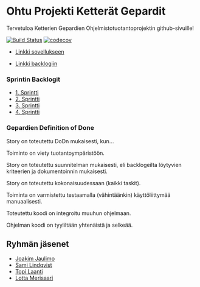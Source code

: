 # Ohtu Projekti Ketterät Gepardit

Tervetuloa Ketterien Gepardien Ohjelmistotuotantoprojektin github-sivuille!

[![Build Status](https://travis-ci.org/Zamizmi/ohtu_projekti.svg?branch=master)](https://travis-ci.org/Zamizmi/ohtu_projekti)
[![codecov](https://codecov.io/gh/Zamizmi/ohtu_projekti/branch/master/graph/badge.svg)](https://codecov.io/gh/Zamizmi/ohtu_projekti)

* [Linkki sovellukseen](http://laatopi.users.cs.helsinki.fi/tsoha/)

* [Linkki backlogiin](https://docs.google.com/spreadsheets/d/10OBfmNmPVPwvg_Tim1979bz0jjIAt4BuUVJWD45U0sQ/edit?usp=sharing)


### Sprintin Backlogit

* [1. Sprintti](https://docs.google.com/spreadsheets/d/10OBfmNmPVPwvg_Tim1979bz0jjIAt4BuUVJWD45U0sQ/edit#gid=0)
* [2. Sprintti](https://docs.google.com/spreadsheets/d/10OBfmNmPVPwvg_Tim1979bz0jjIAt4BuUVJWD45U0sQ/edit#gid=355548794)
* [3. Sprintti](https://docs.google.com/spreadsheets/d/10OBfmNmPVPwvg_Tim1979bz0jjIAt4BuUVJWD45U0sQ/edit#gid=1011731108)
* [4. Sprintti](https://docs.google.com/spreadsheets/d/10OBfmNmPVPwvg_Tim1979bz0jjIAt4BuUVJWD45U0sQ/edit#gid=1342753384)

### Gepardien Definition of Done
Story on toteutettu DoDn mukaisesti, kun...

Toiminto on viety tuotantoympäristöön.

Story on toteutettu suunnitelman mukaisesti, eli backlogeilta löytyvien kriteerien ja dokumentoinnin mukaisesti.

Story on toteutettu kokonaisuudessaan (kaikki taskit).

Toiminta on varmistettu testaamalla (vähintäänkin) käyttöliittymää manuaalisesti.

Toteutettu koodi on integroitu muuhun ohjelmaan.

Ohjelman koodi on tyyliltään yhtenäistä ja selkeää.


## Ryhmän jäsenet

* [Joakim Jaulimo](https://github.com/jaulimo)
* [Sami Lindqvist](https://github.com/zamizmi)
* [Topi Laanti](https://github.com/laatopi)
* [Lotta Merisaari](https://github.com/lmeri)
